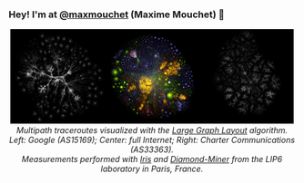 ### Hey! I'm at [@maxmouchet](https://github.com/maxmouchet/) (Maxime Mouchet) 👋

<!--
**maxmouchet/maxmouchet** is a ✨ _special_ ✨ repository because its `README.md` (this file) appears on your GitHub profile.

Here are some ideas to get you started:

- 🔭 I’m currently working on ...
- 🌱 I’m currently learning ...
- 👯 I’m looking to collaborate on ...
- 🤔 I’m looking for help with ...
- 💬 Ask me about ...
- 📫 How to reach me: ...
- 😄 Pronouns: ...
- ⚡ Fun fact: ...
-->

<p align="center">
  <img src="images/GOOGLE.jpg" width="33%"><img src="images/Internet.jpg" width="33%"><img src="images/BHN-33363.jpg" width="33%">
  <i>Multipath traceroutes visualized with the <a href="https://github.com/TheOpteProject/LGL">Large Graph Layout</a> algorithm.</i><br/>
  <i>Left: Google (AS15169); Center: full Internet; Right: Charter Communications (AS33363).</i><br/>
  <i>Measurements performed with <a href="https://github.com/dioptra-io">Iris</a> and <a href="https://github.com/dioptra-io/diamond-miner">Diamond-Miner</a> from the LIP6 laboratory in Paris, France.</i>
</p>
